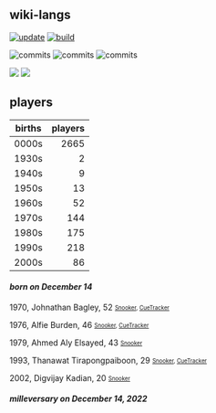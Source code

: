 ## wiki-langs
[![update](https://github.com/dreamerminsk/wiki-langs/actions/workflows/update-tables.yml/badge.svg)](https://github.com/dreamerminsk/wiki-langs/actions/workflows/update-tables.yml)
[![build](https://github.com/dreamerminsk/wiki-langs/actions/workflows/build.yml/badge.svg)](https://github.com/dreamerminsk/wiki-langs/actions/workflows/build.yml)

![commits](https://img.shields.io/github/commit-activity/y/dreamerminsk/wiki-langs)
![commits](https://img.shields.io/github/commit-activity/m/dreamerminsk/wiki-langs)
![commits](https://img.shields.io/github/commit-activity/w/dreamerminsk/wiki-langs)

![](https://img.shields.io/github/languages/code-size/dreamerminsk/wiki-langs)
![](https://img.shields.io/github/repo-size/dreamerminsk/wiki-langs)

## players
| births | players |
| :----: | ------: |
| 0000s | 2665 |
| 1930s | 2 |
| 1940s | 9 |
| 1950s | 13 |
| 1960s | 52 |
| 1970s | 144 |
| 1980s | 175 |
| 1990s | 218 |
| 2000s | 86 |

#### ***born on December 14***
1970, Johnathan Bagley, 52 <sub><sup>[Snooker](http://www.snooker.org/res/index.asp?player=1655), [CueTracker](http://cuetracker.net/Players/jonathan-bagley/)</sup></sub>

1976, Alfie Burden, 46 <sub><sup>[Snooker](http://www.snooker.org/res/index.asp?player=21), [CueTracker](http://cuetracker.net/Players/alfie-burden/)</sup></sub>

1979, Ahmed Aly Elsayed, 43 <sub><sup>[Snooker](http://www.snooker.org/res/index.asp?player=2346)</sup></sub>

1993, Thanawat Tirapongpaiboon, 29 <sub><sup>[Snooker](http://www.snooker.org/res/index.asp?player=216), [CueTracker](http://cuetracker.net/Players/thanawat-thirapongpaiboon/)</sup></sub>

2002, Digvijay Kadian, 20 <sub><sup>[Snooker](http://www.snooker.org/res/index.asp?player=2441)</sup></sub>


#### ***milleversary on December 14, 2022***



